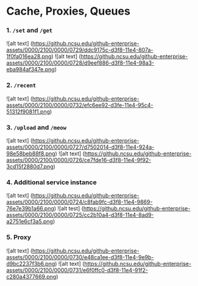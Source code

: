 Cache, Proxies, Queues
=========================

### 1. `/set` and `/get`

![alt text] (https://github.ncsu.edu/github-enterprise-assets/0000/2100/0000/0729/ddc9175c-d3f8-11e4-807a-1f0fa016ea28.png)
![alt text] (https://github.ncsu.edu/github-enterprise-assets/0000/2100/0000/0728/d9eef886-d3f8-11e4-98a3-eba984af347e.png)

### 2. `/recent`

![alt text] (https://github.ncsu.edu/github-enterprise-assets/0000/2100/0000/0732/efc6ee92-d3fe-11e4-95c4-51312f9081f1.png)

### 3. `/upload` and `/meow`

![alt text] (https://github.ncsu.edu/github-enterprise-assets/0000/2100/0000/0727/d7502014-d3f8-11e4-924a-98e58beb88f8.png)
![alt text] (https://github.ncsu.edu/github-enterprise-assets/0000/2100/0000/0726/ce7fde16-d3f8-11e4-9f92-3cd15f2880d7.png)

### 4. Additional service instance

![alt text] (https://github.ncsu.edu/github-enterprise-assets/0000/2100/0000/0724/c8fab9fc-d3f8-11e4-9869-76e7e39b1a66.png)
![alt test] (https://github.ncsu.edu/github-enterprise-assets/0000/2100/0000/0725/cc2b10a4-d3f8-11e4-8ad9-a2751e6cf3a5.png)

### 5. Proxy

![alt text] (https://github.ncsu.edu/github-enterprise-assets/0000/2100/0000/0730/e48ca1ee-d3f8-11e4-9e9b-d9bc2237f3b6.png)
![alt text] (https://github.ncsu.edu/github-enterprise-assets/0000/2100/0000/0731/e6f0ffc0-d3f8-11e4-91f2-c280a4377669.png)

